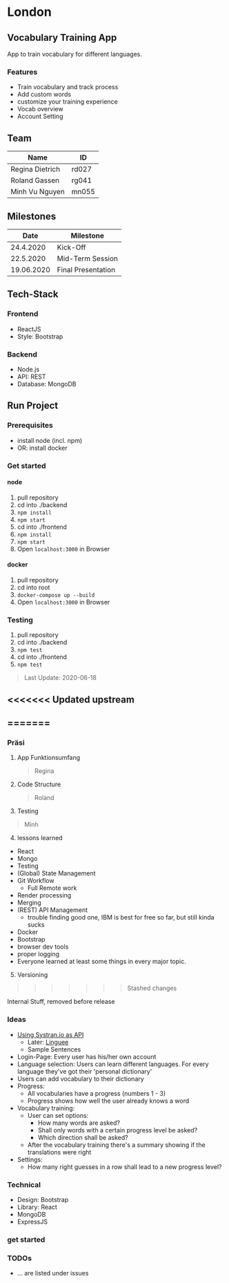 # London

## Vocabulary Training App

App to train vocabulary for different languages.

### Features

- Train vocabulary and track process
- Add custom words
- customize your training experience
- Vocab overview
- Account Setting

## Team

| Name            | ID    |
| --------------- | ----- |
| Regina Dietrich | rd027 |
| Roland Gassen   | rg041 |
| Minh Vu Nguyen  | mn055 |

## Milestones

| Date       | Milestone          |
| ---------- | ------------------ |
| 24.4.2020  | Kick-Off           |
| 22.5.2020  | Mid-Term Session   |
| 19.06.2020 | Final Presentation |

## Tech-Stack

### Frontend

- ReactJS
- Style: Bootstrap

### Backend

- Node.js
- API: REST
- Database: MongoDB

## Run Project

### Prerequisites

- install node (incl. npm)
- OR: install docker

### Get started
#### node
1. pull repository
2. cd into ./backend
3. `npm install`
4. `npm start`
5. cd into ./frontend
6. `npm install`
7. `npm start`
8. Open `localhost:3000` in Browser

#### docker
1. pull repository
2. cd into root
3. `docker-compose up --build`
4. Open `localhost:3000` in Browser

### Testing
1. pull repository
2. cd into ./backend
3. `npm test`
4. cd into ./frontend
5. `npm test`

> Last Update: 2020-06-18

<<<<<<< Updated upstream
---
=======
----

### Präsi
1. App Funktionsumfang 
   > Regina 
2. Code Structure
   > Roland
3.  Testing
   > Minh
4. lessons learned
  - React
  - Mongo
  - Testing
  - (Global) State Management
  - Git Workflow
    - Full Remote work
  - Render processing
  - Merging
  - (REST) API Management
    - trouble finding good one, IBM is best for free so far, but still kinda sucks
  - Docker
  - Bootstrap
  - browser dev tools
  - proper logging
  - Everyone learned at least some things in every major topic. 
5. Versioning
>>>>>>> Stashed changes

Internal Stuff, removed before release

### Ideas

- [Using Systran.io as API](https://platform.systran.net/index)
  - Later: [Linguee](https://github.com/imankulov/linguee-api)
  - Sample Sentences
- Login-Page: Every user has his/her own account
- Language selection: Users can learn different languages. For every language they've got their 'personal dictionary'
- Users can add vocabulary to their dictionary
- Progress:
  - All vocabularies have a progress (numbers 1 - 3)
  - Progress shows how well the user already knows a word
- Vocabulary training:
  - User can set options:
    - How many words are asked?
    - Shall only words with a certain progress level be asked?
    - Which direction shall be asked?
  - After the vocabulary training there's a summary showing if the translations were right
- Settings:
  - How many right guesses in a row shall lead to a new progress level?

### Technical

- Design: Bootstrap
- Library: React
- MongoDB
- ExpressJS

### get started

### TODOs

- ... are listed under issues
